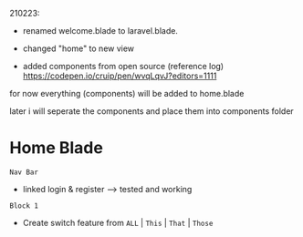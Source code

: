 210223:

* renamed welcome.blade to laravel.blade.
* changed "home" to new view

* added components from open source (reference log)
https://codepen.io/cruip/pen/wvqLqvJ?editors=1111

for now everything (components) will be added to home.blade

later i will seperate the components and place them into components folder


# Home Blade

`Nav Bar`
* linked login & register --> tested and working

`Block 1`

* Create switch feature from `ALL` | `This` | `That` | `Those` 
